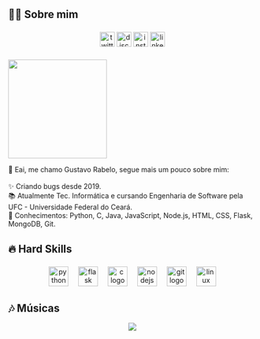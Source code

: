 <h2 align="left">👨‍💻 Sobre mim</h2>

###

<div align="center">
  <a href="https://www.instagram.com/rabeloo2/"><img src="https://img.shields.io/static/v1?message=Twitter&logo=twitter&label=&color=0077ff&logoColor=white&labelColor=&style=for-the-badge" height="30" alt="twitter logo"/></a>
  <img src="https://img.shields.io/static/v1?message=Discord&logo=discord&label=&color=7289DA&logoColor=white&labelColor=&style=for-the-badge" height="30" alt="discord logo"  />
  <img src="https://img.shields.io/static/v1?message=Instagram&logo=instagram&label=&color=E4405F&logoColor=white&labelColor=&style=for-the-badge" height="30" alt="instagram logo"  />
  <img src="https://img.shields.io/static/v1?message=LinkedIn&logo=linkedin&label=&color=0077B5&logoColor=white&labelColor=&style=for-the-badge" height="30" alt="linkedin logo"  />
</div>

###

<div align="left">
  <img height="200" src="https://media.giphy.com/media/VJiQRddV3K46dL4u2o/giphy.gif"  />
  <p>👋 Eai, me chamo Gustavo Rabelo, segue mais um pouco sobre mim:<br><br>✨ Criando bugs desde 2019.<br>📚 Atualmente Tec. Informática e cursando Engenharia de Software pela UFC - Universidade Federal do Ceará.<br>🎯 Conhecimentos: Python, C, Java, JavaScript, Node.js, HTML, CSS, Flask, MongoDB, Git.</p>
</div>

###

<h2 align="left">🔥 Hard Skills</h2>

###

<div align="center">
  <img src="https://cdn.jsdelivr.net/gh/devicons/devicon/icons/python/python-original.svg" height="40" alt="python logo"  />
  <img width="12" />
  <img src="https://cdn.jsdelivr.net/gh/devicons/devicon/icons/flask/flask-original.svg" height="40" alt="flask logo"  />
  <img width="12" />
  <img src="https://cdn.jsdelivr.net/gh/devicons/devicon/icons/c/c-original.svg" height="40" alt="c logo"  />
  <img width="12" />
  <img src="https://cdn.jsdelivr.net/gh/devicons/devicon/icons/nodejs/nodejs-original.svg" height="40" alt="nodejs logo"  />
  <img width="12" />
  <img src="https://cdn.jsdelivr.net/gh/devicons/devicon/icons/git/git-original.svg" height="40" alt="git logo"  />
  <img width="12" />
  <img src="https://cdn.jsdelivr.net/gh/devicons/devicon/icons/linux/linux-original.svg" height="40" alt="linux logo"  />
</div>

###

<h2 align="left"> 🎶 Músicas</h2>
<div align="center">
  <img src="https://spotify-recently-played-readme.vercel.app/api?user=3155swesxl62w7a7zpk4lydkui54&width=1000"  />
</div>

###


